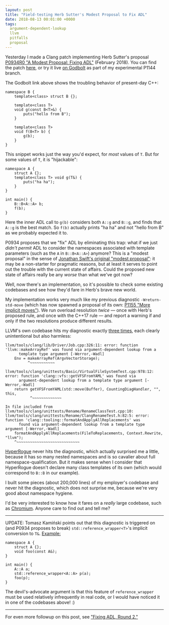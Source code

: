 ```yaml
---
layout: post
title: "Field-testing Herb Sutter's Modest Proposal to Fix ADL"
date: 2018-08-13 00:01:00 +0000
tags:
  argument-dependent-lookup
  llvm
  pitfalls
  proposal
---
```


Yesterday I made a Clang patch implementing Herb Sutter's proposal
[P0934R0 "A Modest Proposal: Fixing ADL"](http://www.open-std.org/jtc1/sc22/wg21/docs/papers/2018/p0934r0.pdf) (February 2018).
You can find the patch [here](https://github.com/Quuxplusone/clang/commit/9ff89141fedd36af27820f5cc3a0edd8a1bef2db),
or try it live [on Godbolt](https://godbolt.org/g/qvjmdS) as part of my experimental P1144 branch.

The Godbolt link above shows the troubling behavior of present-day C++:

    namespace B {
        template<class> struct B {};

        template<class T>
        void g(const B<T>&) {
            puts("hello from B");
        }

        template<class T>
        void f(B<T> b) {
            g(b);
        }
    }

This snippet works just the way you'd expect, for *most* values of `T`. But for some values of `T`, it is
"hijackable":

    namespace A {
        struct A {};
        template<class T> void g(T&) {
            puts("ha ha");
        }
    }

    int main() {
        B::B<A::A> b;
        f(b);
    }

Here the inner ADL call to `g(b)` considers both `A::g` and `B::g`, and finds that `A::g` is the best match.
So `f(b)` actually prints "ha ha" and not "hello from B" as we probably expected it to.

P0934 proposes that we "fix" ADL by eliminating this trap: what if we just *didn't permit* ADL to consider
the namespaces associated with template parameters (such as the `A` in `B::B<A::A>`) anymore?
This is a "modest proposal" in the sense of
[Jonathan Swift's original "modest proposal"](https://en.wikipedia.org/wiki/A_Modest_Proposal): it may be
a non-starter for pragmatic reasons, but at least it serves to point out the trouble with the current state
of affairs. Could the proposed new state of affairs really be any *worse* than what we've got now?

Well, now there's an implementation, so it's possible to check some existing codebases and see how they'd
fare in Herb's brave new world.

My implementation works very much like my previous diagnostic `-Wreturn-std-move` (which has now spawned
a proposal of its own: [P1155 "More implicit moves"](http://quuxplusone.github.io/draft/d1155-more-implicit-moves.html#wording)).
We run overload resolution *twice* — once with Herb's proposed rule, and once with the C++17 rule —
and report a warning if and only if the two resolutions produce different results.

LLVM's own codebase hits my diagnostic exactly [three times](https://github.com/Quuxplusone/clang/commit/59e6af843f8c2e66fd8f5508266ac56abe006f23), each clearly unintentional but also harmless:

```
llvm/tools/clang/lib/Driver/Job.cpp:326:11: error: function 'llvm::makeArrayRef' was found via argument-dependent lookup from a
      template type argument [-Werror,-Wadl]
    Env = makeArrayRef(ArgvVectorStorage);
          ^~~~~~~~~~~~

llvm/tools/clang/unittests/Basic/VirtualFileSystemTest.cpp:978:12: error: function 'clang::vfs::getVFSFromYAML' was found via
      argument-dependent lookup from a template type argument [-Werror,-Wadl]
    return getVFSFromYAML(std::move(Buffer), CountingDiagHandler, "", this,
           ^~~~~~~~~~~~~~

In file included from llvm/tools/clang/unittests/Rename/RenameClassTest.cpp:10:
llvm/tools/clang/unittests/Rename/ClangRenameTest.h:82:5: error: function 'clang::tooling::formatAndApplyAllReplacements' was
      found via argument-dependent lookup from a template type argument [-Werror,-Wadl]
    formatAndApplyAllReplacements(FileToReplacements, Context.Rewrite, "llvm");
    ^~~~~~~~~~~~~~~~~~~~~~~~~~~~~
```

[HyperRogue](https://github.com/zenorogue/hyperrogue) never hits the diagnostic, which actually surprised
me a little, because it has so many nested namespaces and is so cavalier about full namespace-qualification.
But it makes sense when I consider that HyperRogue doesn't declare many class templates of its own (which would
correspond to `B::B` in our example).

I built some pieces (about 200,000 lines) of my employer's codebase and never hit the diagnostic, which does not
surprise me, because we're very good about namespace hygiene.

I'd be very interested to know how it fares on a *really* large codebase, such as
[Chromium](https://www.chromium.org/developers/how-tos/get-the-code). Anyone care to find out and tell me?

----

UPDATE: Tomasz Kamiński points out that this diagnostic is triggered on (and P0934 proposes to break)
`std::reference_wrapper<T>`'s implicit conversion to `T&`. [Example:](https://godbolt.org/g/eDYHR2)

    namespace A {
        struct A {};
        void foo(const A&);
    }

    int main() {
        A::A a;
        std::reference_wrapper<A::A> p(a);
        foo(p);
    }

The devil's-advocate argument is that this feature of `reference_wrapper` must be used relatively infrequently
in real code, or I would have noticed it in one of the codebases above! :)

----

For even more followup on this post, see
["Fixing ADL, Round 2."](https://quuxplusone.github.io/blog/2018/08/14/fixing-adl-field-test-2/)
